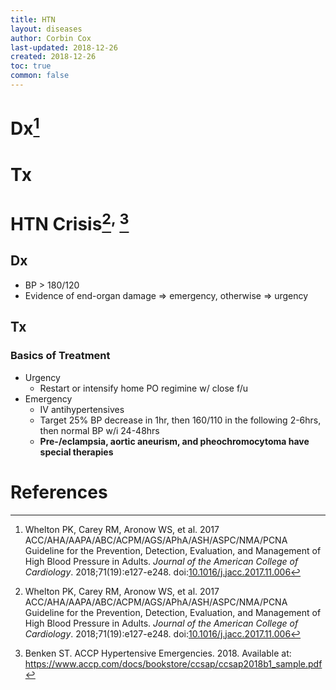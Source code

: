 ```yaml
---
title: HTN
layout: diseases
author: Corbin Cox
last-updated: 2018-12-26
created: 2018-12-26
toc: true
common: false
---
```


# Dx[^whelton2018]

# Tx

# HTN Crisis[^whelton2018]<sup>, </sup>[^benken2018]

## Dx


*  BP &gt; 180/120
*  Evidence of end-organ damage &rArr; emergency, otherwise &rArr; urgency

## Tx
### Basics of Treatment
* Urgency
  * Restart or intensify home PO regimine w/ close f/u
* Emergency
  * IV antihypertensives
  * Target 25% BP decrease in 1hr, then 160/110 in the following 2-6hrs, then normal BP w/i 24-48hrs
  * **Pre-/eclampsia, aortic aneurism, and pheochromocytoma have special therapies**

# References

[^lexi]: Lexi-Drugs. Lexicomp. Wolters Kluwer Health, Inc. Riverwoods, IL. Available at: [http://online.lexi.com](http://online.lexi.com).
[^whelton2018]: Whelton PK, Carey RM, Aronow WS, et al. 2017 ACC/AHA/AAPA/ABC/ACPM/AGS/APhA/ASH/ASPC/NMA/PCNA Guideline for the Prevention, Detection, Evaluation, and Management of High Blood Pressure in Adults. *Journal of the American College of Cardiology*. 2018;71(19):e127-e248. doi:[10.1016/j.jacc.2017.11.006](https://doi.org/10.1016/j.jacc.2017.11.006)
[^benken2018]: Benken ST. ACCP Hypertensive Emergencies. 2018. Available at: https://www.accp.com/docs/bookstore/ccsap/ccsap2018b1_sample.pdf

